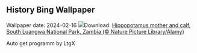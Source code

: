## History Bing Wallpaper
Wallpaper date: 2024-02-16
![](https://www.bing.com/th?id=OHR.HippopotamusDay_PT-BR4524933452_UHD.jpg&w=1000)Download: [Hippopotamus mother and calf, South Luangwa National Park, Zambia (© Nature Picture Library/Alamy)](https://www.bing.com/th?id=OHR.HippopotamusDay_PT-BR4524933452_UHD.jpg)

Auto get programm by LtgX
